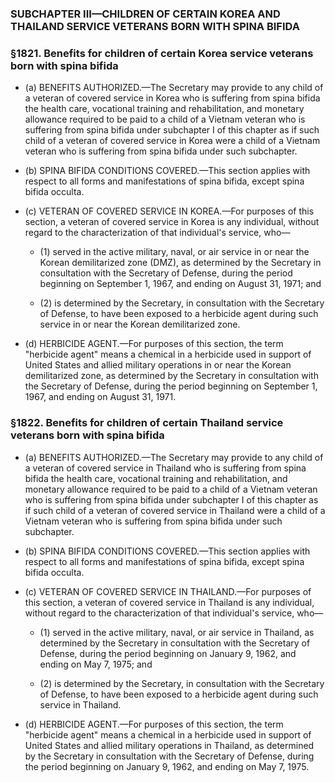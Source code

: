### SUBCHAPTER III—CHILDREN OF CERTAIN KOREA AND THAILAND SERVICE VETERANS BORN WITH SPINA BIFIDA

### §1821. Benefits for children of certain Korea service veterans born with spina bifida
* (a) BENEFITS AUTHORIZED.—The Secretary may provide to any child of a veteran of covered service in Korea who is suffering from spina bifida the health care, vocational training and rehabilitation, and monetary allowance required to be paid to a child of a Vietnam veteran who is suffering from spina bifida under subchapter I of this chapter as if such child of a veteran of covered service in Korea were a child of a Vietnam veteran who is suffering from spina bifida under such subchapter.

* (b) SPINA BIFIDA CONDITIONS COVERED.—This section applies with respect to all forms and manifestations of spina bifida, except spina bifida occulta.

* (c) VETERAN OF COVERED SERVICE IN KOREA.—For purposes of this section, a veteran of covered service in Korea is any individual, without regard to the characterization of that individual's service, who—

  * (1) served in the active military, naval, or air service in or near the Korean demilitarized zone (DMZ), as determined by the Secretary in consultation with the Secretary of Defense, during the period beginning on September 1, 1967, and ending on August 31, 1971; and

  * (2) is determined by the Secretary, in consultation with the Secretary of Defense, to have been exposed to a herbicide agent during such service in or near the Korean demilitarized zone.


* (d) HERBICIDE AGENT.—For purposes of this section, the term "herbicide agent" means a chemical in a herbicide used in support of United States and allied military operations in or near the Korean demilitarized zone, as determined by the Secretary in consultation with the Secretary of Defense, during the period beginning on September 1, 1967, and ending on August 31, 1971.

### §1822. Benefits for children of certain Thailand service veterans born with spina bifida
* (a) BENEFITS AUTHORIZED.—The Secretary may provide to any child of a veteran of covered service in Thailand who is suffering from spina bifida the health care, vocational training and rehabilitation, and monetary allowance required to be paid to a child of a Vietnam veteran who is suffering from spina bifida under subchapter I of this chapter as if such child of a veteran of covered service in Thailand were a child of a Vietnam veteran who is suffering from spina bifida under such subchapter.

* (b) SPINA BIFIDA CONDITIONS COVERED.—This section applies with respect to all forms and manifestations of spina bifida, except spina bifida occulta.

* (c) VETERAN OF COVERED SERVICE IN THAILAND.—For purposes of this section, a veteran of covered service in Thailand is any individual, without regard to the characterization of that individual's service, who—

  * (1) served in the active military, naval, or air service in Thailand, as determined by the Secretary in consultation with the Secretary of Defense, during the period beginning on January 9, 1962, and ending on May 7, 1975; and

  * (2) is determined by the Secretary, in consultation with the Secretary of Defense, to have been exposed to a herbicide agent during such service in Thailand.


* (d) HERBICIDE AGENT.—For purposes of this section, the term "herbicide agent" means a chemical in a herbicide used in support of United States and allied military operations in Thailand, as determined by the Secretary in consultation with the Secretary of Defense, during the period beginning on January 9, 1962, and ending on May 7, 1975.